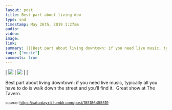 ```yaml
---
layout: post
title: Best part about living dow
type: snd
timestamp: May 26th, 2019 1:27am
audio: 
video: 
image: 
link: 
summary: |||Best part about living downtown: if you need live music, typically all you have to do is walk down the street and you’ll find it. Grea...
tags: ["music"]
comments: true
---
```


| <img src="https://saturdayxiii.github.io/media/185186455519_0.jpg"/> | <img src="https://saturdayxiii.github.io/media/185186455519_1.jpg"/> |  |

Best part about living downtown: if you need live music, typically all you have to do is walk down the street and you’ll find it.  Great show at The Tavern.
 
  
<small>source: https://saturdayxiii.tumblr.com/post/185186455519</small>